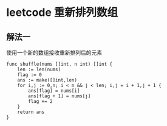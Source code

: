 # leetcode 重新排列数组

## 解法一

使用一个新的数组接收重新排列后的元素

```
func shuffle(nums []int, n int) []int {
    len := len(nums)
    flag := 0
    ans := make([]int,len)
    for i,j := 0,n; i < n && j < len; i,j = i + 1,j + 1 {
        ans[flag] = nums[i]
        ans[flag + 1] = nums[j]
        flag += 2
    }
    return ans
}
```
